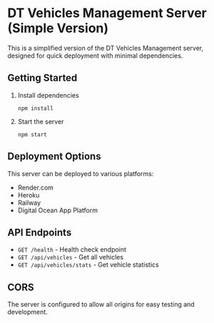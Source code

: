 # DT Vehicles Management Server (Simple Version)

This is a simplified version of the DT Vehicles Management server, designed for quick deployment with minimal dependencies.

## Getting Started

1. Install dependencies
   ```
   npm install
   ```

2. Start the server
   ```
   npm start
   ```

## Deployment Options

This server can be deployed to various platforms:

- Render.com
- Heroku
- Railway
- Digital Ocean App Platform

## API Endpoints

- `GET /health` - Health check endpoint
- `GET /api/vehicles` - Get all vehicles
- `GET /api/vehicles/stats` - Get vehicle statistics

## CORS

The server is configured to allow all origins for easy testing and development.

